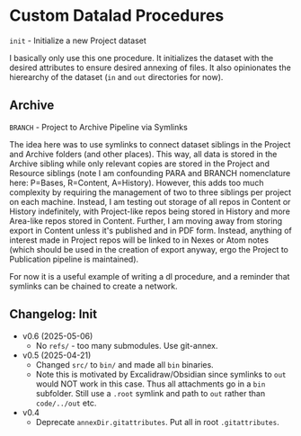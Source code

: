 # Custom Datalad Procedures

`init` - Initialize a new Project dataset

I basically only use this one procedure. It initializes the dataset with the desired attributes to ensure desired annexing of files. It also opinionates the hierearchy of the dataset (`in` and `out` directories for now).

## Archive

`BRANCH` - Project to Archive Pipeline via Symlinks

The idea here was to use symlinks to connect dataset siblings in the Project and Archive folders (and other places). This way, all data is stored in the Archive sibling while only relevant copies are stored in the Project and Resource siblings (note I am confounding PARA and BRANCH nomenclature here: P=Bases, R=Content, A=History). However, this adds too much complexity by requiring the management of two to three siblings per project on each machine. Instead, I am testing out storage of all repos in Content or History indefinitely, with Project-like repos being stored in History and more Area-like repos stored in Content. Further, I am moving away from storing export in Content unless it's published and in PDF form. Instead, anything of interest made in Project repos will be linked to in Nexes or Atom notes (which should be used in the creation of export anyway, ergo the Project to Publication pipeline is maintained).

For now it is a useful example of writing a dl procedure, and a reminder that symlinks can be chained to create a network.

## Changelog: Init

- v0.6 (2025-05-06)
  - No `refs/` - too many submodules. Use git-annex.
- v0.5 (2025-04-21)
  - Changed `src/` to `bin/` and made all `bin` binaries.
  - Note this is motivated by Excalidraw/Obsidian since symlinks to `out` would NOT work in this case. Thus all attachments go in a `bin` subfolder. Still use a `.root` symlink and path to `out` rather than `code/../out` etc.
- v0.4
  - Deprecate `annexDir.gitattributes`. Put all in root `.gitattributes`.